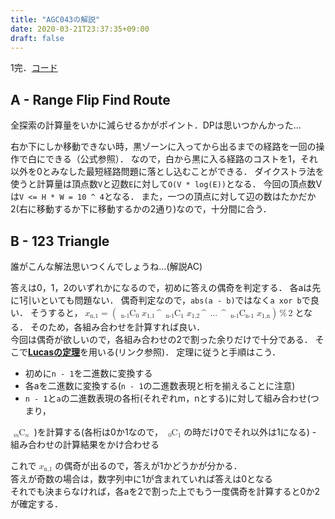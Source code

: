```yaml
---
title: "AGC043の解説"
date: 2020-03-21T23:37:35+09:00
draft: false
---
```


<script async src="https://cdnjs.cloudflare.com/ajax/libs/mathjax/2.7.2/MathJax.js?config=TeX-MML-AM_CHTML"></script>

1完．[コード](https://github.com/T45K/kyopuro/tree/master/AGC043)

## A - Range Flip Find Route
全探索の計算量をいかに減らせるかがポイント．DPは思いつかんかった...

右か下にしか移動できない時，黒ゾーンに入ってから出るまでの経路を一回の操作で白にできる（公式参照）．
なので，白から黒に入る経路のコストを1，それ以外を0とみなした最短経路問題に落とし込むことができる．
ダイクストラ法を使うと計算量は頂点数`V`と辺数`E`に対して`O(V * log(E))`となる．
今回の頂点数Vは`V <= H * W = 10 ^ 4`となる．
また，一つの頂点に対して辺の数はたかだか2(右に移動するか下に移動するかの2通り)なので，十分間に合う．

## B - 123 Triangle
誰がこんな解法思いつくんでしょうね...(解説AC)

答えは0，1，2のいずれかになるので，初めに答えの偶奇を判定する．
各aは先に1引いといても問題ない．
偶奇判定なので，`abs(a - b)`ではなく`a xor b`で良い．
そうすると，
<math>
 <msub>
  <mi>x</mi>
  <mn>n,1</mn>
 </msub>
 <mo>=</mo>
 <mo>(</mo>
 <mmultiscripts>
  <mo>C</mo>
  <mn>0</mn>
  <none />
  <mprescripts />
  <mi>n-1</mi>
  <none />
 </mmultiscripts>
 <mo>&InvisibleTimes;</mo>
 <msub>
  <mi>x</mi>
  <mn>1,1</mn>
 </msub>
 <mo>^</mo>
 <mmultiscripts>
  <mo>C</mo>
  <mn>1</mn>
  <none />
  <mprescripts />
  <mi>n-1</mi>
  <none />
 </mmultiscripts>
 <mo>&InvisibleTimes;</mo>
 <msub>
  <mi>x</mi>
  <mn>1,2</mn>
 </msub>
 <mo>^</mo>
 <mo>...</mo>
 <mo>^</mo>
 <mmultiscripts>
  <mo>C</mo>
  <mi>n-1</mi>
  <none />
  <mprescripts />
  <mi>n-1</mi>
  <none />
 </mmultiscripts>
 <mo>&InvisibleTimes;</mo>
 <msub>
  <mi>x</mi>
  <mn>1,n</mn>
 </msub>
 <mo>)</mo>
 <mo>%</mo>
 <mn>2</mn>
</math>
となる．
そのため，各組み合わせを計算すれば良い．<br>
今回は偶奇が欲しいので，各組み合わせの2で割った余りだけで十分である．
そこで[**Lucasの定理**](https://mathtrain.jp/lucastheorem)を用いる(リンク参照)．
定理に従うと手順はこう．
- 初めに`n - 1`を二進数に変換する
- 各aを二進数に変換する(`n - 1`の二進数表現と桁を揃えることに注意)
- `n - 1`と`a`の二進数表現の各桁(それぞれm，nとする)に対して組み合わせ(つまり，
<math>
 <mmultiscripts>
  <mo>C</mo>
  <mi>n</mi>
  <none />
  <mprescripts />
  <mi>m</mi>
  <none />
 </mmultiscripts>
</math>
)を計算する(各桁は0か1なので，
<math>
 <mmultiscripts>
  <mo>C</mo>
  <mn>1</mn>
  <none />
  <mprescripts />
  <mn>0</mn>
  <none />
 </mmultiscripts>
</math>の時だけ0でそれ以外は1になる)
- 組み合わせの計算結果をかけ合わせる

これで
<math>
 <msub>
  <mi>x</mi>
  <mn>n,1</mn>
 </msub>
</math>
の偶奇が出るので，答えが1かどうかが分かる．<br>
答えが奇数の場合は，数字列中に1が含まれていれば答えは0となる<br>
それでも決まらなければ，各aを2で割った上でもう一度偶奇を計算すると0か2が確定する．
